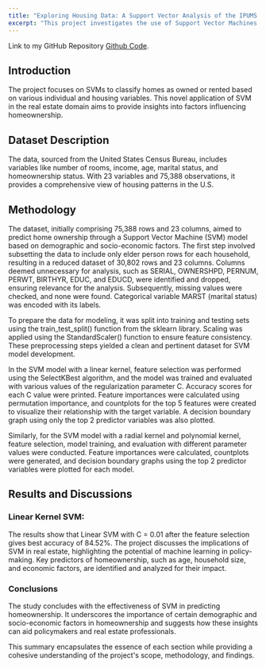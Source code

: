```yaml
---
title: "Exploring Housing Data: A Support Vector Analysis of the IPUMS Housing Data"
excerpt: "This project investigates the use of Support Vector Machines (SVM) for predicting homeownership based on demographic and economic data. It explores SVM's mathematical formulations, kernel functions, and tuning parameters, demonstrating its potential in predicting homeownership."
---
```

Link to my GitHub Repository [Github Code](https://github.com/Likhitha-Veganti/data-science-projects/tree/main/Housing%20Data%20Analysis).

## Introduction
The project focuses on SVMs to classify homes as owned or rented based on various individual and housing variables. This novel application of SVM in the real estate domain aims to provide insights into factors influencing homeownership.

## Dataset Description
The data, sourced from the United States Census Bureau, includes variables like number of rooms, income, age, marital status, and homeownership status. With 23 variables and 75,388 observations, it provides a comprehensive view of housing patterns in the U.S.

## Methodology
The dataset, initially comprising 75,388 rows and 23 columns, aimed to predict home ownership through a Support Vector Machine (SVM) model based on demographic and socio-economic factors. The first step involved subsetting the data to include only elder person rows for each household, resulting in a reduced dataset of 30,802 rows and 23 columns. Columns deemed unnecessary for analysis, such as SERIAL, OWNERSHPD, PERNUM, PERWT, BIRTHYR, EDUC, and EDUCD, were identified and dropped, ensuring relevance for the analysis. Subsequently, missing values were checked, and none were found. Categorical variable MARST (marital status) was encoded with its labels.

To prepare the data for modeling, it was split into training and testing sets using the train_test_split() function from the sklearn library. Scaling was applied using the StandardScaler() function to ensure feature consistency. These preprocessing steps yielded a clean and pertinent dataset for SVM model development.

In the SVM model with a linear kernel, feature selection was performed using the SelectKBest algorithm, and the model was trained and evaluated with various values of the regularization parameter C. Accuracy scores for each C value were printed. Feature importances were calculated using permutation importance, and countplots for the top 5 features were created to visualize their relationship with the target variable. A decision boundary graph using only the top 2 predictor variables was also plotted.

Similarly, for the SVM model with a radial kernel and polynomial kernel, feature selection, model training, and evaluation with different parameter values were conducted. Feature importances were calculated, countplots were generated, and decision boundary graphs using the top 2 predictor variables were plotted for each model.

## Results and Discussions

### Linear Kernel SVM:
The results show that Linear SVM with C = 0.01 after the feature selection gives best accuracy of 84.52%.
The project discusses the implications of SVM in real estate, highlighting the potential of machine learning in policy-making. Key predictors of homeownership, such as age, household size, and economic factors, are identified and analyzed for their impact.

### Conclusions
The study concludes with the effectiveness of SVM in predicting homeownership. It underscores the importance of certain demographic and socio-economic factors in homeownership and suggests how these insights can aid policymakers and real estate professionals.

This summary encapsulates the essence of each section while providing a cohesive understanding of the project's scope, methodology, and findings.
